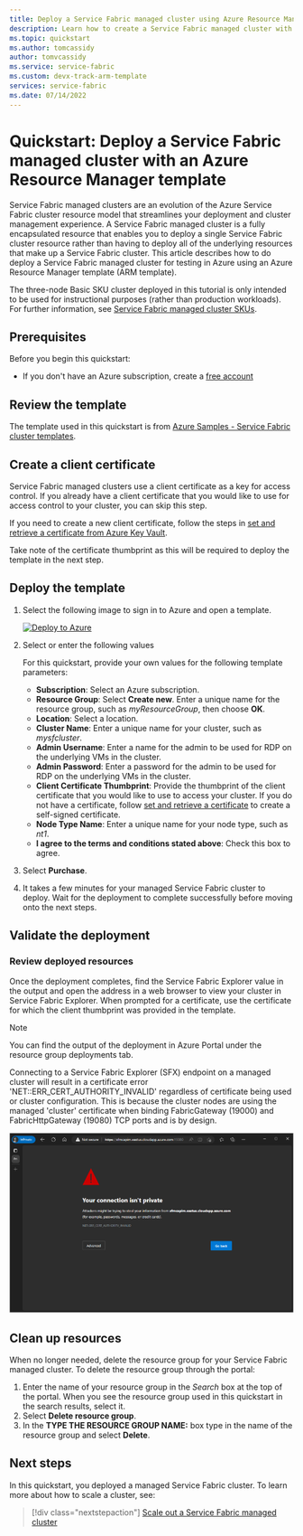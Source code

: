 ```yaml
---
title: Deploy a Service Fabric managed cluster using Azure Resource Manager
description: Learn how to create a Service Fabric managed cluster with an Azure Resource Manager template
ms.topic: quickstart
ms.author: tomcassidy
author: tomvcassidy
ms.service: service-fabric
ms.custom: devx-track-arm-template
services: service-fabric
ms.date: 07/14/2022
---
```


# Quickstart: Deploy a Service Fabric managed cluster with an Azure Resource Manager template

Service Fabric managed clusters are an evolution of the Azure Service Fabric cluster resource model that streamlines your deployment and cluster management experience. A Service Fabric managed cluster is a fully encapsulated resource that enables you to deploy a single Service Fabric cluster resource rather than having to deploy all of the underlying resources that make up a Service Fabric cluster. This article describes how to do deploy a Service Fabric managed cluster for testing in Azure using an Azure Resource Manager template (ARM template).

The three-node Basic SKU cluster deployed in this tutorial is only intended to be used for instructional purposes (rather than production workloads). For further information, see  [Service Fabric managed cluster SKUs](overview-managed-cluster.md#service-fabric-managed-cluster-skus).

## Prerequisites

Before you begin this quickstart:

* If you don't have an Azure subscription, create a [free account](https://azure.microsoft.com/free/?WT.mc_id=A261C142F)

## Review the template

The template used in this quickstart is from [Azure Samples - Service Fabric cluster templates](https://github.com/Azure-Samples/service-fabric-cluster-templates/tree/master/SF-Managed-Basic-SKU-1-NT).

## Create a client certificate

Service Fabric managed clusters use a client certificate as a key for access control. If you already have a client certificate that you would like to use for access control to your cluster, you can skip this step.

If you need to create a new client certificate, follow the steps in [set and retrieve a certificate from Azure Key Vault](../key-vault/certificates/quick-create-portal.md).

Take note of the certificate thumbprint as this will be required to deploy the template in the next step.

## Deploy the template

1. Select the following image to sign in to Azure and open a template.

      [![Deploy to Azure](../media/template-deployments/deploy-to-azure.svg)](https://portal.azure.com/#create/Microsoft.Template/uri/https%3A%2F%2Fraw.githubusercontent.com%2FAzure-Samples%2Fservice-fabric-cluster-templates%2Fmaster%2FSF-Managed-Basic-SKU-1-NT%2Fazuredeploy.json)

2. Select or enter the following values

    For this quickstart, provide your own values for the following template parameters:

    * **Subscription**: Select an Azure subscription.
    * **Resource Group**: Select **Create new**. Enter a unique name for the resource group, such as *myResourceGroup*, then choose **OK**.
    * **Location**: Select a location.
    * **Cluster Name**: Enter a unique name for your cluster, such as *mysfcluster*.
    * **Admin Username**: Enter a name for the admin to be used for RDP on the underlying VMs in the cluster.
    * **Admin Password**: Enter a password for the admin to be used for RDP on the underlying VMs in the cluster.
    * **Client Certificate Thumbprint**: Provide the thumbprint of the client certificate that you would like to use to access your cluster. If you do not have a certificate, follow [set and retrieve a certificate](../key-vault/certificates/quick-create-portal.md) to create a self-signed certificate.
    * **Node Type Name**: Enter a unique name for your node type, such as *nt1*.
    * **I agree to the terms and conditions stated above**: Check this box to agree. 

3. Select **Purchase**.

4. It takes a few minutes for your managed Service Fabric cluster to deploy. Wait for the deployment to complete successfully before moving onto the next steps.

## Validate the deployment

### Review deployed resources

Once the deployment completes, find the Service Fabric Explorer value in the output and open the address in a web browser to view your cluster in Service Fabric Explorer. When prompted for a certificate, use the certificate for which the client thumbprint was provided in the template.

> [!NOTE]
> You can find the output of the deployment in Azure Portal under the resource group deployments tab.

Connecting to a Service Fabric Explorer (SFX) endpoint on a managed cluster will result in a certificate error 'NET::ERR_CERT_AUTHORITY_INVALID' regardless of certificate being used or cluster configuration. This is because the cluster nodes are using the managed 'cluster' certificate when binding FabricGateway (19000) and FabricHttpGateway (19080) TCP ports and is by design.

![Screenshot of Service Fabric Explorer certificate error.](media/how-to-managed-cluster-connect/sfx-your-connection-isnt-private.png)

## Clean up resources

When no longer needed, delete the resource group for your Service Fabric managed cluster. To delete the resource group through the portal:

1. Enter the name of your resource group in the *Search* box at the top of the portal. When you see the resource group used in this quickstart in the search results, select it.
2. Select **Delete resource group**.
3. In the **TYPE THE RESOURCE GROUP NAME:** box type in the name of the resource group and select **Delete**.

## Next steps

In this quickstart, you deployed a managed Service Fabric cluster. To learn more about how to scale a cluster, see:

> [!div class="nextstepaction"]
> [Scale out a Service Fabric managed cluster](tutorial-managed-cluster-scale.md)
